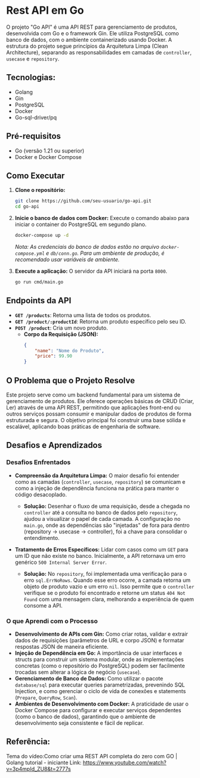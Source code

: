 # Rest API em Go

O projeto "Go API" é uma API REST para gerenciamento de produtos, desenvolvida com Go e o framework Gin. Ele utiliza PostgreSQL como banco de dados, com o ambiente containerizado usando Docker. A estrutura do projeto segue princípios da Arquitetura Limpa (Clean Architecture), separando as responsabilidades em camadas de `controller`, `usecase` e `repository`.

## Tecnologias:
* Golang
* Gin
* PostgreSQL
* Docker
* Go-sql-driver/pq

## Pré-requisitos

*   Go (versão 1.21 ou superior)
*   Docker e Docker Compose

## Como Executar

1.  **Clone o repositório:**
    ```bash
    git clone https://github.com/seu-usuario/go-api.git
    cd go-api
    ```

2.  **Inicie o banco de dados com Docker:**
    Execute o comando abaixo para iniciar o container do PostgreSQL em segundo plano.
    ```bash
    docker-compose up -d
    ```
    *Nota: As credenciais do banco de dados estão no arquivo `docker-compose.yml` e `db/conn.go`. Para um ambiente de produção, é recomendado usar variáveis de ambiente.*

3.  **Execute a aplicação:**
    O servidor da API iniciará na porta `8000`.
    ```bash
    go run cmd/main.go
    ```

## Endpoints da API

*   **`GET /products`**: Retorna uma lista de todos os produtos.
*   **`GET /product/:productId`**: Retorna um produto específico pelo seu ID.
*   **`POST /product`**: Cria um novo produto.
    *   **Corpo da Requisição (JSON):**
        ```json
        {
            "name": "Nome do Produto",
            "price": 99.90
        }
        ```

## O Problema que o Projeto Resolve

Este projeto serve como um backend fundamental para um sistema de gerenciamento de produtos. Ele oferece operações básicas de CRUD (Criar, Ler) através de uma API REST, permitindo que aplicações front-end ou outros serviços possam consumir e manipular dados de produtos de forma estruturada e segura. O objetivo principal foi construir uma base sólida e escalável, aplicando boas práticas de engenharia de software.

## Desafios e Aprendizados

### Desafios Enfrentados

*   **Compreensão da Arquitetura Limpa:** O maior desafio foi entender como as camadas (`controller`, `usecase`, `repository`) se comunicam e como a injeção de dependência funciona na prática para manter o código desacoplado.
    *   **Solução:** Desenhar o fluxo de uma requisição, desde a chegada no `controller` até a consulta no banco de dados pelo `repository`, ajudou a visualizar o papel de cada camada. A configuração no `main.go`, onde as dependências são "injetadas" de fora para dentro (repository -> usecase -> controller), foi a chave para consolidar o entendimento.

*   **Tratamento de Erros Específicos:** Lidar com casos como um `GET` para um ID que não existe no banco. Inicialmente, a API retornava um erro genérico `500 Internal Server Error`.
    *   **Solução:** No `repository`, foi implementada uma verificação para o erro `sql.ErrNoRows`. Quando esse erro ocorre, a camada retorna um objeto de produto vazio e um erro `nil`. Isso permite que o `controller` verifique se o produto foi encontrado e retorne um status `404 Not Found` com uma mensagem clara, melhorando a experiência de quem consome a API.

### O que Aprendi com o Processo

*   **Desenvolvimento de APIs com Gin:** Como criar rotas, validar e extrair dados de requisições (parâmetros de URL e corpo JSON) e formatar respostas JSON de maneira eficiente.
*   **Injeção de Dependência em Go:** A importância de usar interfaces e structs para construir um sistema modular, onde as implementações concretas (como o repositório do PostgreSQL) podem ser facilmente trocadas sem alterar a lógica de negócio (`usecase`).
*   **Gerenciamento de Banco de Dados:** Como utilizar o pacote `database/sql` para executar queries parametrizadas, prevenindo SQL Injection, e como gerenciar o ciclo de vida de conexões e statements (`Prepare`, `QueryRow`, `Scan`).
*   **Ambientes de Desenvolvimento com Docker:** A praticidade de usar o Docker Compose para configurar e executar serviços dependentes (como o banco de dados), garantindo que o ambiente de desenvolvimento seja consistente e fácil de replicar.

## Referência:
Tema do vídeo:Como criar uma REST API completa do zero com GO | Golang tutorial - iniciante
Link: https://www.youtube.com/watch?v=3p4mpId_ZU8&t=2777s